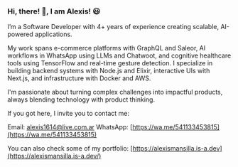 ### Hi, there! 👋, I am Alexis! 😃
 
 I’m a Software Developer with 4+ years of experience creating scalable, AI-powered applications.
 
 My work spans e-commerce platforms with GraphQL and Saleor, AI workflows in WhatsApp using LLMs and Chatwoot, and cognitive healthcare tools using TensorFlow and real-time gesture detection. I specialize in building backend systems with Node.js and Elixir, interactive UIs with Next.js, and infrastructure with Docker and AWS.
 
 I'm passionate about turning complex challenges into impactful products, always blending technology with product thinking.
 
 If you got here, I invite you to contact me:

 Email: [alexis1614@live.com.ar](mailto:alexis1614@live.com.ar)
 WhatsApp: [https://wa.me/541133453815](https://wa.me/541133453815)
 
 You can also check some of my portfolio:
 [https://alexismansilla.is-a.dev](https://alexismansilla.is-a.dev/)
